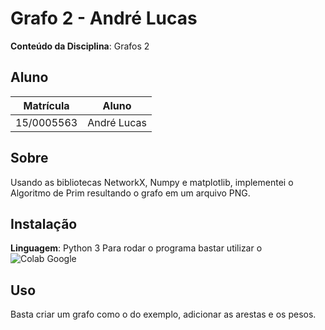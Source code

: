 # Grafo 2 - André Lucas

**Conteúdo da Disciplina**: Grafos 2<br>

## Aluno
|Matrícula | Aluno |
| -- | -- |
| 15/0005563  |  André Lucas |

## Sobre 
Usando as bibliotecas NetworkX, Numpy e matplotlib, implementei o Algoritmo de Prim resultando o grafo em um arquivo PNG.

## Instalação 
**Linguagem**: Python 3
Para rodar o programa bastar utilizar o ![Colab Google](https://colab.research.google.com/)

## Uso 
Basta criar um grafo como o do exemplo, adicionar as arestas e os pesos.


